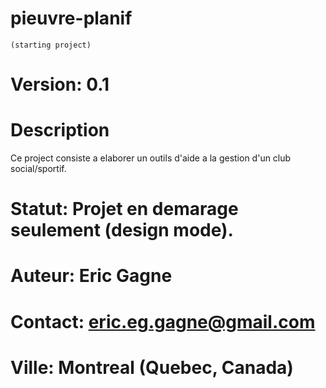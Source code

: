 # pieuvre-planif
	(starting project)

# Version: 	0.1
# Description
Ce project consiste a elaborer un outils d'aide a la gestion d'un club social/sportif. 
# Statut: 	Projet en demarage seulement (design mode).

# Auteur: 	Eric Gagne 
# Contact: 	eric.eg.gagne@gmail.com
# Ville:		Montreal (Quebec, Canada)

